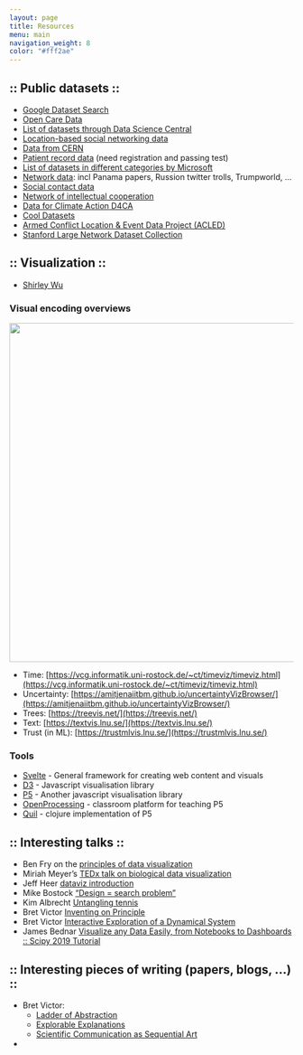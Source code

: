 ```yaml
---
layout: page
title: Resources
menu: main
navigation_weight: 8
color: "#fff2ae"
---
```

## :: Public datasets ::

* [Google Dataset Search](https://toolbox.google.com/datasetsearch)
* [Open Care Data](https://zenodo.org/record/1215979)
* [List of datasets through Data Science Central](http://www.datasciencecentral.com/profiles/blogs/big-data-sets-available-for-free)
* [Location-based social networking data](https://snap.stanford.edu/data/loc-gowalla.html)
* [Data from CERN](http://opendata.cern.ch)
* [Patient record data](https://mimic.physionet.org) (need registration and passing test)
* [List of datasets in different categories by Microsoft](http://msropendata.com)
* [Network data](https://neo4j.com/sandbox-v2/): incl Panama papers, Russion twitter trolls, Trumpworld, ...
* [Social contact data](http://www.socialcontactdata.org/data/)
* [Network of intellectual cooperation](https://github.com/grandjeanmartin/intellectual-cooperation)
* [Data for Climate Action D4CA](http://dataforclimateaction.org/)
* [Cool Datasets](https://www.cooldatasets.com)
* [Armed Conflict Location & Event Data Project (ACLED)](https://www.acleddata.com/)
* [Stanford Large Network Dataset Collection](https://snap.stanford.edu/data/)

## :: Visualization ::

* [Shirley Wu](http://sxywu.com/)

### Visual encoding overviews

<img src="{{site.baseurl}}/assets/timeviz-browser.png" width=600 />

* Time: [https://vcg.informatik.uni-rostock.de/~ct/timeviz/timeviz.html](https://vcg.informatik.uni-rostock.de/~ct/timeviz/timeviz.html)
* Uncertainty: [https://amitjenaiitbm.github.io/uncertaintyVizBrowser/](https://amitjenaiitbm.github.io/uncertaintyVizBrowser/)
* Trees: [https://treevis.net/](https://treevis.net/)
* Text: [https://textvis.lnu.se/](https://textvis.lnu.se/)
* Trust (in ML): [https://trustmlvis.lnu.se/](https://trustmlvis.lnu.se/)


### Tools

* [Svelte](http://svelte.dev) - General framework for creating web content and visuals
* [D3](d3js.org) - Javascript visualisation library
* [P5](p5js.org) - Another javascript visualisation library
* [OpenProcessing](openprocessing.org) - classroom platform for teaching P5
* [Quil](quil.info) - clojure implementation of P5

## :: Interesting talks ::

* Ben Fry on the [principles of data visualization](vizbi.org/Videos/11551146)
* Miriah Meyer’s [TEDx talk on biological data visualization](www.youtube.com…Cf8MA&gl=BE)
* Jeff Heer [dataviz introduction](www.youtube.com/watch?v=vc1bq0qIKoA)
* Mike Bostock [“Design = search problem”](www.youtube.com/watch?v=fThhbt23SGM)
* Kim Albrecht [Untangling tennis](www.youtube.com/watch?v=Ufjm_LD_d0o)
* Bret Victor [Inventing on Principle](vimeo.com/36579366)
* Bret Victor [Interactive Exploration of a Dynamical System](worrydream.com/InteractiveExplorationOfADynamicalSystem/)
* James Bednar [Visualize any Data Easily, from Notebooks to Dashboards :: Scipy 2019 Tutorial](https://www.youtube.com/watch?v=7deGS4IPAQ0)

## :: Interesting pieces of writing (papers, blogs, ...) ::

* Bret Victor:
  * [Ladder of Abstraction](worrydream.com/LadderOfAbstraction/)
  * [Explorable Explanations](worrydream.com/ExplorableExplanations/)
  * [Scientific Communication as Sequential Art](worrydream.com/ScientificCommunicationAsSequentialArt/)
*
